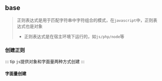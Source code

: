 ## base

> 正则表达式是用于匹配字符串中字符组合的模式，在`javascript`中，正则表达式也是对象
>
> - 正则表达式是在宿主环境下运行的，如`js/php/node`等

### 创建正则

::: tip
`js`提供对象和字面量两种方式创建
:::

#### 字面量创建
